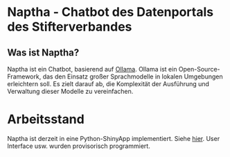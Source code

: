 # Naptha - Chatbot des Datenportals des Stifterverbandes

## Was ist Naptha?

Naptha ist ein Chatbot, basierend auf [Ollama](https://ollama.com/). Ollama ist ein Open-Source-Framework, das den Einsatz großer Sprachmodelle in lokalen Umgebungen erleichtern soll. Es zielt darauf ab, die Komplexität der Ausführung und Verwaltung dieser Modelle zu vereinfachen.

# Arbeitsstand

Naptha ist derzeit in eine Python-ShinyApp implementiert. Siehe [hier](https://github.com/maltehueckstaedt/magpie_chatbot/tree/main/shiny_app). User Interface usw. wurden provisorisch programmiert. 
